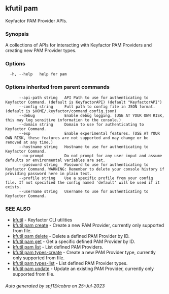 ## kfutil pam

Keyfactor PAM Provider APIs.

### Synopsis

A collections of APIs for interacting with Keyfactor PAM Providers and creating new PAM Provider types.

### Options

```
  -h, --help   help for pam
```

### Options inherited from parent commands

```
      --api-path string   API Path to use for authenticating to Keyfactor Command. (default is KeyfactorAPI) (default "KeyfactorAPI")
      --config string     Full path to config file in JSON format. (default is $HOME/.keyfactor/command_config.json)
      --debug             Enable debug logging. (USE AT YOUR OWN RISK, this may log sensitive information to the console.)
      --domain string     Domain to use for authenticating to Keyfactor Command.
      --exp               Enable experimental features. (USE AT YOUR OWN RISK, these features are not supported and may change or be removed at any time.)
      --hostname string   Hostname to use for authenticating to Keyfactor Command.
      --no-prompt         Do not prompt for any user input and assume defaults or environmental variables are set.
      --password string   Password to use for authenticating to Keyfactor Command. WARNING: Remember to delete your console history if providing password here in plain text.
      --profile string    Use a specific profile from your config file. If not specified the config named 'default' will be used if it exists.
      --username string   Username to use for authenticating to Keyfactor Command.
```

### SEE ALSO

* [kfutil](kfutil.md)	 - Keyfactor CLI utilities
* [kfutil pam create](kfutil_pam_create.md)	 - Create a new PAM Provider, currently only supported from file.
* [kfutil pam delete](kfutil_pam_delete.md)	 - Delete a defined PAM Provider by ID.
* [kfutil pam get](kfutil_pam_get.md)	 - Get a specific defined PAM Provider by ID.
* [kfutil pam list](kfutil_pam_list.md)	 - List defined PAM Providers.
* [kfutil pam types-create](kfutil_pam_types-create.md)	 - Create a new PAM Provider type, currently only supported from file.
* [kfutil pam types-list](kfutil_pam_types-list.md)	 - List defined PAM Provider types.
* [kfutil pam update](kfutil_pam_update.md)	 - Update an existing PAM Provider, currently only supported from file.

###### Auto generated by spf13/cobra on 25-Jul-2023
